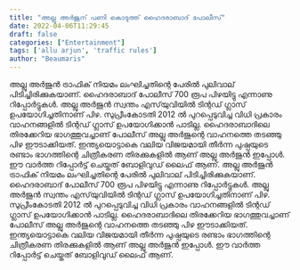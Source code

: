 ```yaml
---
title: "അല്ലു അർജുന് പണി കൊടുത്ത് ഹൈദരാബാദ് പോലീസ്"
date: 2022-04-06T11:29:45
draft: false
categories: ["Entertainment"]
tags: ['allu arjun', 'traffic rules']
author: "Beaumaris"
---
```


അല്ലു അർജുൻ ട്രാഫിക് നിയമം ലംഘിച്ചതിന്റെ പേരിൽ പുലിവാല് പിടിച്ചിരിക്കുകയാണ്. ഹൈദരാബാദ് പോലീസ് 700 രൂപ പിഴയിട്ടു എന്നാണു റിപ്പോർട്ടുകൾ. അല്ലു അർജുൻ സ്വന്തം എസ്‌യുവിയില്‍ ടിന്റഡ് ഗ്ലാസ് ഉപയോഗിച്ചതിനാണ് പിഴ. സുപ്രീംകോടതി 2012 ൽ പുറപ്പെടുവിച്ച വിധി പ്രകാരം വാഹനങ്ങളിൽ ടിന്റഡ് ഗ്ലാസ് ഉപയോഗിക്കാൻ പാടില്ല. ഹൈദരാബാദിലെ തിരക്കേറിയ ഭാഗത്തുവച്ചാണ് പോലീസ് അല്ലു അർജുന്റെ വാഹനത്തെ തടഞ്ഞു പിഴ ഈടാക്കിയത്. ഇന്ത്യയൊട്ടാകെ വലിയ വിജയമായി തീർന്ന പുഷ്പയുടെ രണ്ടാം ഭാഗത്തിന്റെ ചിത്രീകരണ തിരക്കുകളിൽ ആണ് അല്ലു അർജുൻ ഇപ്പോൾ. ഈ വാർത്ത റിപ്പോർട്ട് ചെയ്തത് ബോളിവുഡ് ലൈഫ് ആണ്.
അല്ലു അർജുൻ ട്രാഫിക് നിയമം ലംഘിച്ചതിന്റെ പേരിൽ പുലിവാല് പിടിച്ചിരിക്കുകയാണ്. ഹൈദരാബാദ് പോലീസ് 700 രൂപ പിഴയിട്ടു എന്നാണു റിപ്പോർട്ടുകൾ. അല്ലു അർജുൻ സ്വന്തം എസ്‌യുവിയില്‍ ടിന്റഡ് ഗ്ലാസ് ഉപയോഗിച്ചതിനാണ് പിഴ. സുപ്രീംകോടതി 2012 ൽ പുറപ്പെടുവിച്ച വിധി പ്രകാരം വാഹനങ്ങളിൽ ടിന്റഡ് ഗ്ലാസ് ഉപയോഗിക്കാൻ പാടില്ല. ഹൈദരാബാദിലെ തിരക്കേറിയ ഭാഗത്തുവച്ചാണ് പോലീസ് അല്ലു അർജുന്റെ വാഹനത്തെ തടഞ്ഞു പിഴ ഈടാക്കിയത്. ഇന്ത്യയൊട്ടാകെ വലിയ വിജയമായി തീർന്ന പുഷ്പയുടെ രണ്ടാം ഭാഗത്തിന്റെ ചിത്രീകരണ തിരക്കുകളിൽ ആണ് അല്ലു അർജുൻ ഇപ്പോൾ. ഈ വാർത്ത റിപ്പോർട്ട് ചെയ്തത് ബോളിവുഡ് ലൈഫ് ആണ്.

